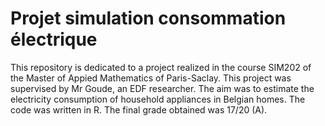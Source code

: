 # Projet simulation consommation électrique
 
This repository is dedicated to a project realized in the course SIM202 of the Master of Appied Mathematics of Paris-Saclay. This project was supervised by Mr Goude, an EDF researcher. The aim was to estimate the electricity consumption of household appliances in Belgian homes. 
The code was written in R. 
The final grade obtained was 17/20 (A).
